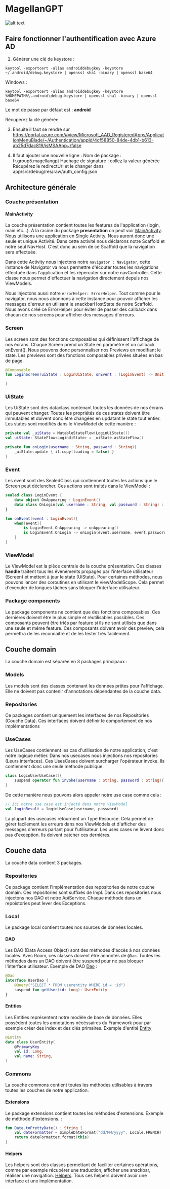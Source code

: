 # MagellanGPT

![alt text](<doc/banner.png>)

## Faire fonctionner l'authentification avec Azure AD

1) Générer une clé de keystore :

```shell
keytool -exportcert -alias androiddebugkey -keystore ~/.android/debug.keystore | openssl sha1 -binary | openssl base64
```

Windows : 
```shell
keytool -exportcert -alias androiddebugkey -keystore %HOMEPATH%\.android\debug.keystore | openssl sha1 -binary | openssl base64
```
Le mot de passe par défaut est : **android**

Récuperez la clé générée

3) Ensuite il faut se rendre sur https://portal.azure.com/#view/Microsoft_AAD_RegisteredApps/ApplicationMenuBlade/~/Authentication/appId/4cf58850-84de-4db1-b613-ab25d7dac819/isMSAApp~/false



4) Il faut ajouter une nouvelle ligne :
Nom de package : fr.group5.magellangpt
Hachage de signature : collez la valeur générée
Récupérez le redirectUri et le changer dans app/src/debug/res/raw/auth_config.json


## Architecture générale

### Couche présentation

#### MainActivity

La couche présentation contient toutes les features de l'application (login, main etc...). À la racine du package **presentation** on peut voir [MainActivity](./app/src/main/java/fr/group5/magellangpt/presentation/MainActivity.kt). Nous utilisons une application en Single Activity. Nous auront donc une seule et unique Activité. Dans cette activité nous déclarons notre Scaffold et notre seul NavHost. C'est donc au sein de ce Scaffold que la navigation sera effectuée.

Dans cette Activity nous injectons notre `navigator : Navigator`, cette instance de Navigator va nous permettre d'écouter toutes les navigations effectuée dans l'application et les répercuter sur notre navController. Cette classe nous permet d'effectuer la navigation directement depuis nos ViewModels.

Nous injectons aussi notre `errorHelper: ErrorHelper`. Tout comme pour le navigator, nous nous abonnons à cette instance pour pouvoir afficher les messages d'erreur en utilisant le snackbarHostState de notre Scaffold. Nous avons créé ce ErrorHelper pour éviter de passer des callback dans chacun de nos screens pour afficher des messages d'erreurs.


### Screen

Les screen sont des fonctions composables qui définissent l'affichage de nos écrans. Chaque Screen prend un State en paramètre et un callback onEvent(). Nous pouvons donc personnaliser nos Previews en modifiant le state. Les previews sont des fonctions composables privées situées en bas de page.

```kotlin
@Composable
fun LoginScreen(uiState : LoginUiState, onEvent : (LoginEvent) -> Unit){

}
```

### UiState

Les UiState sont des dataclass contenant toutes les données de nos écrans qui peuvent changer. Toutes les propriétés de ces states doivent être immutables et doivent donc être changées en updatant le state tout entier. Les states sont modifiés dans le ViewModel de cette manière :

```kotlin
private val _uiState = MutableStateFlow(LoginUiState())
val uiState: StateFlow<LoginUiState> = _uiState.asStateFlow()

private fun onLogin(username : String, password : String){
    _uiState.update { it.copy(loading = false) }
}
```

### Event

Les event sont des SealedClass qui contiennent toutes les actions que le Screen peut déclencher. Ces actions sont traités dans le ViewModel :

```kotlin
sealed class LoginEvent {
    data object OnAppearing : LoginEvent()
    data class OnLogin(val username : String, val password : String) : LoginEvent()
}

fun onEvent(event : LoginEvent){
    when(event){
        is LoginEvent.OnAppearing -> onAppearing()
        is LoginEvent.OnLogin -> onLogin(event.username, event.password)
    }
}
```

### ViewModel

Le ViewModel est la pièce centrale de la couche présentation. Ces classes **handle** traitent tous les évenements propagés par l'interface utilisateur (Screen) et mettent à jour le state (UiState). Pour certaines méthodes, nous pouvons lancer des coroutines en utilisant le viewModelScope. Cela permet d'executer de longues tâches sans bloquer l'interface utilisateur.


### Package components

Le package components ne contient que des fonctions composables. Ces dernières doivent être le plus simple et réutilisables possibles. Ces composants peuvent être triés par feature si ils ne sont utilisés que dans une seule et même feature. Ces composants doivent avoir des preview, cela permettra de les reconnaitre et de les tester très facilement.

## Couche domain

La couche domain est séparée en 3 packages principaux :


### Models

Les models sont des classes contenant les données prêtes pour l'affichage. Elle ne doivent pas contenir d'annotations dépendantes de la couche data. 


### Repositories

Ce packages contient uniquement les interfaces de nos Repositories (Couche Data). Ces interfaces doivent définir le comportement de nos implémentations


### UseCases

Les UseCases contiennent les cas d'utilisation de notre application, c'est notre logique métier. Dans nos usecases nous injections nos repositories (Leurs interfaces). Ces UsesCases doivent surcharger l'opérateur invoke. Ils contiennent donc une seule méthode publique.

```kotlin
class LoginUserUseCase(){
    suspend operator fun invoke(username : String, password : String){ }
}
```

De cette manière nous pouvons alors appeler notre use case comme cela :

```kotlin
// Ici notre use case est injecté dans notre ViewModel
val loginResult = loginUseCase(username, password)
```

La plupart des usecases retournent un Type Resource. Cela permet de gérer facilement les erreurs dans nos ViewModels et d'afficher des messages d'erreurs parlant pour l'utilisateur. Les uses cases ne lèvent donc pas d'exception. Ils doivent catcher ces dernières.


## Couche data

La couche data contient 3 packages. 

### Repositories

Ce package contient l'implémentation des repositories de notre couche domain. Ces repositories sont suffixés de Impl. Dans ces repositories nous injectons nos DAO et notre ApiService. Chaque méthode dans un repoistories peut lever des Exceptions.

### Local

Le package local contient toutes nos sources de données locales. 

#### DAO

Les DAO (Data Access Object) sont des méthodes d'accès à nos données locales. Avec Room, ces classes doivent être annontés de `@Dao`. Toutes les méthodes dans un DAO doivent être suspend pour ne pas bloquer l'interface utilisateur. Exemple de DAO [Dao](./app/src/main/java/fr/group5/magellangpt/data/local/dao/) :
```kotlin
@Dao
interface UserDao {
    @Query("SELECT * FROM userentity WHERE id = :id")
    suspend fun getUser(id: Long): UserEntity
}
```

#### Entities

Les Entities représentent notre modèle de base de données. Elles possèdent toutes les annotations nécéssaires du Framework pour par exemple créer des index et des clés primaires. Exemple d'entité [Entity](./app/src/main/java/fr/group5/magellangpt/data/local/entities)

```kotlin
@Entity
data class UserEntity(
    @PrimaryKey
    val id: Long,
    val name: String,
)
```

### Commons

La couche commons contient toutes les méthodes utilisables à travers toutes les couches de notre application.

#### Extensions

Le package extensions contient toutes les méthodes d'extensions. Exemple de méthode d'extensions. : 
```kotlin
fun Date.toPrettyDate() : String {
    val dateFormatter = SimpleDateFormat("dd/MM/yyyy", Locale.FRENCH)
    return dateFormatter.format(this)
}
```

#### Helpers

Les helpers sont des classes permettant de faciliter certaines opérations, comme par exemple récupérer une traduction, afficher une snackbar, réaliser une navigation. [Helpers](./app/src/main/java/fr/thomasbernard03/rickandmorty/commons/helpers/). Tous ces helpers doivent avoir une interface et une implémentation.